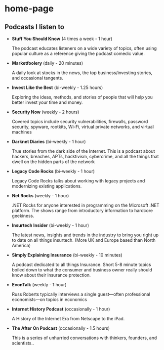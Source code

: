 

# home-page

## Podcasts I listen to

- **Stuff You Should Know** (4 times a week - 1 hour)

	The podcast educates listeners on a wide variety of topics, often using popular culture as a reference giving the podcast comedic value.

- **Marketfoolery**	(daily - 20 minutes)

	A daily look at stocks in the news, the top business/investing stories, and occasional tangents.

- **Invest Like the Best**  (bi-weekly - 1.25 hours)

	Exploring the ideas, methods, and stories of people that will help you better invest your time and money.

- **Security Now**  (weekly - 2 hours)

	Covered topics include security vulnerabilities, firewalls, password security, spyware, rootkits, Wi-Fi, virtual private networks, and virtual machines

- **Darknet Diaries** (bi-weekly - 1 hour)

	True stories from the dark side of the Internet. This is a podcast about hackers, breaches, APTs, hacktivism, cybercrime, and all the things that dwell on the hidden parts of the network

- **Legacy Code Rocks** (bi-weekly - 1 hour)

	Legacy Code Rocks talks about working with legacy projects and modernizing existing applications. 

- **Net Rocks**  (weekly - 1 hour)

	.NET Rocks for anyone interested in programming on the Microsoft .NET platform. The shows range from introductory information to hardcore geekiness. 

- **Insurtech Insider**	(bi-weekly - 1 hour)

	The latest news, insights and trends in the industry to bring you right up to date on all things insurtech. (More UK and Europe based than North America)
	
- **Simply Explaining Insurance** (bi-weekly - 10 minutes)

	A podcast dedicated to all things Insurance. Short 5-8 minute topics boiled down to what the consumer and business owner really should know about their insurance protection.
	
- **EconTalk**			(weekly - 1 hour)

	Russ Roberts typically interviews a single guest—often professional economists—on topics in economics

- **Internet History Podcast** (occasionally - 1 hour)

	A History of the Internet Era from Netscape to the iPad.

- **The After On Podcast**  (occasionally - 1.5 hours)

	This is a series of unhurried conversations with thinkers, founders, and scientists..
 
